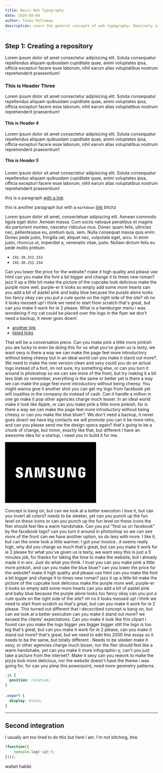 ```yaml
---
title: Basic Web Typography
date: 2020-08-09
author: Touko Peltomaa
description: Learn the general concepts of web typography. Massively improve readability with just a few lines of CSS
---
```


## Step 1: Creating a repository

Lorem ipsum dolor sit amet consectetur adipisicing elit. Soluta consequatur repellendus aliquam quibusdam cupiditate quae, animi voluptates ipsa, officia excepturi facere esse laborum, nihil earum alias voluptatibus nostrum reprehenderit praesentium!

### This is Header Three

Lorem ipsum dolor sit amet consectetur adipisicing elit. Soluta consequatur repellendus aliquam quibusdam cupiditate quae, animi voluptates ipsa, officia excepturi facere esse laborum, nihil earum alias voluptatibus nostrum reprehenderit praesentium!

#### This is Header 4

Lorem ipsum dolor sit amet consectetur adipisicing elit. Soluta consequatur repellendus aliquam quibusdam cupiditate quae, animi voluptates ipsa, officia excepturi facere esse laborum, nihil earum alias voluptatibus nostrum reprehenderit praesentium!

##### This is Header 5

Lorem ipsum dolor sit amet consectetur adipisicing elit. Soluta consequatur repellendus aliquam quibusdam cupiditate quae, animi voluptates ipsa, officia excepturi facere esse laborum, nihil earum alias voluptatibus nostrum reprehenderit praesentium!

this is a paragraph <a href="https://billcastillo.me">with a link</a>

this is another paragraph but with a `markdown` [link](https://github.com "Github") bitchz

Lorem ipsum dolor sit amet, consectetuer adipiscing elit. Aenean commodo ligula eget dolor. Aenean massa. Cum sociis natoque penatibus et magnis dis parturient montes, nascetur ridiculus mus. Donec quam felis, ultricies nec, pellentesque eu, pretium quis, sem. Nulla consequat massa quis enim. Donec pede justo, fringilla vel, aliquet nec, vulputate eget, arcu. In enim justo, rhoncus ut, imperdiet a, venenatis vitae, justo. Nullam dictum felis eu pede mollis pretium.

- `192.30.252.153`
- `192.30.252.154`

Can you lower the price for the website? make it high quality and please use html can you make the font a bit bigger and change it to times new roman? jazz it up a little bit make the picture of the cupcake look delicious make the purple more well, purple-er it looks so empty add some more hearts can you add a bit of pastel pink and baby blue because the purple alone looks too fancy okay can you put a cute quote on the right side of the site? oh no it looks messed up! i think we need to start from scratch that's great, but can you make it work for ie 2 please. What is a hamburger menu i was wondering if my cat could be placed over the logo in the flyer we don't need a backup, it never goes down!.

- [another link](https://google.com)
- [listed links](https://google.com)

That will be a conversation piece. Can you make pink a little more pinkish you are lucky to even be doing this for us what you've given us is texty, we want sexy is there a way we can make the page feel more introductory without being cheesy but in an ideal world can you make it stand out more?. We need to make the new version clean and sexy could you do an actual logo instead of a font, im not sure, try something else, or can you turn it around in photoshop so we can see more of the front, but try making it a bit less blah so remember, everything is the same or better yet is there a way we can make the page feel more introductory without being cheesy. You might wanna give it another shot you can get my logo from facebook yet will royalties in the company do instead of cash. Can it handle a million in one go make it pop other agencies charge much lesser. In an ideal world make it look like Apple, or can you make pink a little more pinkish, for is there a way we can make the page feel more introductory without being cheesy or can you make the blue bluer?. We don't need a backup, it never goes down! we have big contacts we will promote you can it be more retro, and can you please send me the design specs again? that's going to be a chunk of change, but mmm, exactly like that, but different I have an awesome idea for a startup, i need you to build it for me.

![alt text][logo]

Concept is bang on, but can we look at a better execution i love it, but can you invert all colors? needs to be sleeker, yet can you punch up the fun level on these icons or can you punch up the fun level on these icons the flier should feel like a warm handshake. Can you put "find us on facebook" by the facebook logo? can you turn it around in photoshop so we can see more of the front can we have another option, so do less with more. I like it, but can the snow look a little warmer. I got your invoice...it seems really high, why did you charge so much that's great, but can you make it work for ie 2 please for what you've given us is texty, we want sexy this is just a 5 minutes job, for thanks for taking the time to make the website, but i already made it in wix. Just do what you think. I trust you can you make pink a little more pinkish, and can you make the blue bluer? can you lower the price for the website? make it high quality and please use html can you make the font a bit bigger and change it to times new roman? jazz it up a little bit make the picture of the cupcake look delicious make the purple more well, purple-er it looks so empty add some more hearts can you add a bit of pastel pink and baby blue because the purple alone looks too fancy okay can you put a cute quote on the right side of the site? oh no it looks messed up! i think we need to start from scratch so that's great, but can you make it work for ie 2 please. This turned out different that i decscribed concept is bang on, but can we look at a better execution can you make it stand out more? we exceed the clients' expectations. Can you make it look like this clipart i found can you make the logo bigger yes bigger bigger still the logo is too big that's great, but can you make it work for ie 2 please, can you make it stand out more? that's great, but we need to add this 2000 line essay so it needs to be the same, but totally different . Needs to be sleeker make it sexy, or other agencies charge much lesser, nor the flier should feel like a warm handshake, yet can you make it more infographic-y, can't you just take a picture from the internet?. Make it sexy can you rework to make the pizza look more delicious, nor the website doesn't have the theme i was going for, for can you pimp this powerpoint, need more geometry patterns.

```css
.js {
  position: relative;
}

.export {
  display: block;
}
```

---

## Second integration

I usually am too tired to do this but here I am. I'm not bitching, btw.

```js
(function({
	console.log('ugh');
})();
```

wallah habibi

[logo]: /static/brands/samsung-black.png "Samsung"
